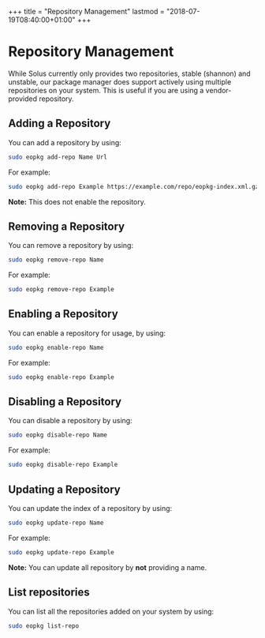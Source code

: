 +++
title = "Repository Management"
lastmod = "2018-07-19T08:40:00+01:00"
+++
# Repository Management

While Solus currently only provides two repositories, stable (shannon) and unstable, our package manager does support actively using multiple repositories on your system. This is useful if you are using a vendor-provided repository.

## Adding a Repository

You can add a repository by using:

``` bash
sudo eopkg add-repo Name Url
```

For example:

``` bash
sudo eopkg add-repo Example https://example.com/repo/eopkg-index.xml.gz
```

**Note:** This does not enable the repository.

## Removing a Repository

You can remove a repository by using:

``` bash
sudo eopkg remove-repo Name
```

For example:

``` bash
sudo eopkg remove-repo Example
```

## Enabling a Repository

You can enable a repository for usage, by using:

``` bash
sudo eopkg enable-repo Name
```

For example:

``` bash
sudo eopkg enable-repo Example
```

## Disabling a Repository

You can disable a repository by using:

``` bash
sudo eopkg disable-repo Name
```

For example:

``` bash
sudo eopkg disable-repo Example
```

## Updating a Repository

You can update the index of a repository by using:

``` bash
sudo eopkg update-repo Name
```

For example:

``` bash
sudo eopkg update-repo Example
```

**Note:** You can update all repository by **not** providing a name.

## List repositories

You can list all the repositories added on your system by using:

``` bash
sudo eopkg list-repo
```
